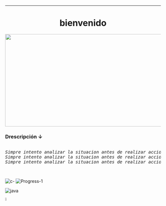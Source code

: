 
___
<h1 align=center> bienvenido </h1>

<div align=center>
    <img width=1138 height=300 src="https://github.com/Devccss/Devccss/assets/149021885/b9979b81-8de4-456f-b10c-280d539d398c"/>
</div>
<div display=inline>
    <p> </p>
    <h3><b>Drescripción ↓</b></h3>
    <p>
        <pre>
            <i>
Simpre intento analizar la situacion antes de realizar acciones, aprendiendo de mis errores y escuchando opiniones del resto.
Simpre intento analizar la situacion antes de realizar acciones, aprendiendo de mis errores y escuchando opiniones del resto.
Simpre intento analizar la situacion antes de realizar acciones, aprendiendo de mis errores y escuchando opiniones del resto.   
            </i>
        </pre>
    </p>
    
</div>

![c-](https://github.com/Devccss/Devccss/assets/149021885/221760fb-212c-474d-858d-08076d611a77)
![Progress-1](https://github.com/Devccss/Devccss/assets/149021885/7830bd89-2011-4fd8-ba0f-171ffc1cdea1)
<div></div>

![java](https://github.com/Devccss/Devccss/assets/149021885/16b571c4-e141-43f0-bc95-560030eb3a52)

<div >
    <a href="mailto: deivid.sandoval.cid@gmail.com"><img src="https://github.com/Devccss/Devccss/assets/149021885/670200a8-6ffd-4ca0-8b92-1cd9f85854d6" width=5% /></a>
</div>
